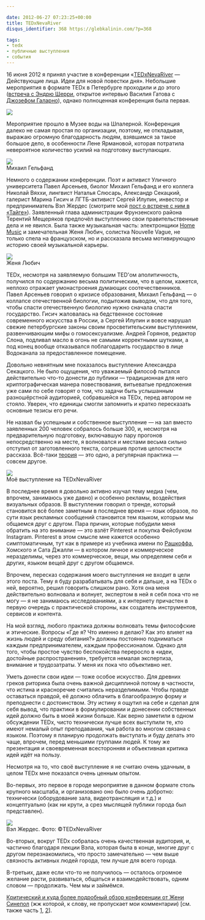 ```yaml
---

date: 2012-06-27 07:23:25+00:00
title: TEDxNevaRiver
disqus_identifier: 368 https://glebkalinin.com/?p=368

tags:
- tedx
- публичные выступления
- события
---
```


16 июня 2012 я принял участие в конференции «[TEDxNevaRiver](http://tedxnevariver.com/) — Действующие лица. Идеи для новой повестки дня». Небольшие мероприятия в формате TEDx в Петербурге проходили и до этого ([встреча с Эндрю Шерри](https://glebkalinin.com/andrew-sherry-center-for-american-progress-tedx/), открытое интервью Василия Гатова с [Джозефом Галарно](http://space-taiga.org/in-taiga/1439)), однако полноценная конференция была первая. 

![](https://raum7linodewp.s3.amazonaws.com/wp-content/uploads/2012/06/tedx01-500x333.jpg)

Мероприятие прошло в Музее воды на Шпалерной. Конференция далеко не самая простая по организации, поэтому, не откладывая, выражаю огромную благодарность людям, взявшимся за такое большое дело, в особенности Лене Ярмановой, которая потратила невероятное количество усилий на подготовку выступающих.



![](https://raum7linodewp.s3.amazonaws.com/wp-content/uploads/2012/06/tedx02-500x333.jpg)  
Михаил Гельфанд



Немного о содержании конференции. Поэт и активист Уличного университета Павел Арсеньев, биолог Михаил Гельфанд и его коллега Николай Вяххи, лингвист Наталья Слюсарь, Александр Секацкий, галерист Марина Гисич и ЛГТБ-активист Сергей Илупин, инвестор и предприниматель Вэл Жердес (смотрите мой [пост о встрече с ним в «Тайге»](https://glebkalinin.com/on-networking/)). Заявленный глава администрации Фрунзенского района Терентий Мещеряков предпочёл выступлению свои правительственные дела и не явился. Была также музыкальная часть: электронщики [Home Music](http://www.openhomemusic.com/) и замечательная Женя Любич, солистка Nouvelle Vague, не только спела на французском, но и рассказала весьма мотивирующую историю своей музыкальной карьеры.



![](https://raum7linodewp.s3.amazonaws.com/wp-content/uploads/2012/06/tedx03-500x333.jpg)  
Женя Любич



TEDx, несмотря на заявляемую большим TED'ом аполитичность, получился по содержанию весьма политическим, что в целом, кажется, неплохо отражает умонастроения думающих соотечественников. Павел Арсеньев говорил о кризисе образования, Михаил Гельфанд — о коллапсе отечественной биологии, подытожив выводом, что для того, чтобы спасти отечественную биологию нужно сначала спасти государство. Гисич жаловалась на бедственное состояние современного искусства в России, а Сергей Илупин и вовсе нарушал свежие петербургские законы своим просветительским выступлением, развенчивающим мифы о гомосексуализме. Андрей Горянов, редактор Слона, подливал масло в огонь не самыми корректными шутками, а под конец вообще отказывался поблагодарить государство в лице Водоканала за предоставленное помещение.

Довольно невнятным мне показалось выступление Александра Секацкого. Не было ощущения, что уважаемый философ пытался действительно что-то донести до публики  — традиционная для него криптографическая манера повествования, витьеватые предложения уже сами по себе говорят о том, что задачи быть услышанным разношёрстной аудиторией, собравшейся на TEDx, перед автором не стояло. Уверен, что единицы смогли запомнить и кратко пересказать основные тезисы его речи.

Не назвал бы успешным и собственное выступление  — на зал вместо заявленных 200 человек собралось больше 300, и, несмотря на предварительную подготовку, включавшую пару прогонов непосредственно на месте, я волновался и местами весьма сильно отступил от заготовленного текста, согрешив против целостности рассказа. Всё-таки [теория](https://glebkalinin.com/public-performances/) — это одно, а регулярная практика — совсем другое.



![](https://raum7linodewp.s3.amazonaws.com/wp-content/uploads/2012/06/tedx05-500x333.jpg)  
Моё выступление на TEDxNevaRiver



В последнее время я довольно активно изучал тему медиа (чем, впрочем, занимаюсь уже давно) и особенно рекламы, воздействия визуальных образов. В выступлении говорил о тренде, который становится всё более заметным в последнее время — язык образов, по сути язык рекламных сообщений становится тем языком, которым мы общаемся друг с другом. Пара причин, которые побудили меня обратить на это внимание — это взлёт Pinterest и покупка Фейсбуком Instagram. Pinterest в этом смысле мне кажется особенно симптоматичным, тут как в примере из учебника имени по [Рашкоффа](https://glebkalinin.com/douglas-rushkoff-life-inc/), Хомского и Сата Джалли — в котором личное и коммерческое неразделимы, через это коммерческое, вещи, мы определяем себя и других, языком вещей друг с другом общаемся. 

Впрочем, пересказ содержания моего выступления не входит в цели этого поста. Тему я буду разрабатывать для себя и дальше, а на TEDx о ней, вероятно, решил говорить слишком рано. Хотя она меня действительно волновала и волнует, экспертом в ней я себя пока что не могу — я не занимаюсь исследованиями, а к интернету причастен в первую очередь с практической стороны, как создатель инструментов, сервисов и контента. 

На мой взгляд, любого практика должны волновать темы философские и этические. Вопросы «Где я? Что именно я делаю? Как это влияет на жизнь людей и среду обитания?» должны постоянно подниматься каждым предпринимателем, каждым профессионалом. Однако для того, чтобы простое чувство беспокойства переросло в «идеи, достойные распространения», требуется немалая экспертиза, внимание и трудозатраты. У меня их пока что объективно нет.

Уметь донести свои идеи — тоже особое искусство. Для древних греков риторика была очень важной дисциплиной потому в частности, что истина и красноречие считались неразделимыми. Чтобы правде оставаться правдой, её должно облачить в благообразную форму и преподнести с достоинством. Эту истину я ощутил на себе и сделал для себя вывод, что практики в формулировании и донесении собственных идей должно быть в моей жизни больше. Как верно заметили в одном обсуждении TEDx, чисто технически лучше всех выступили те, кто имеют немалый опыт преподавания, чья работа во многом связана с языком. Поэтому я планирую продолжать выступать и буду делать это чаще, впрочем, перед меньшими группами людей. К тому же презентация и своевременная всесторонняя и объективная критика идей идёт на пользу.

Несмотря на то, что своё выступление я не считаю очень удачным, в целом TEDx мне показался очень ценным опытом. 

Во-первых, это первое в городе мероприятие в данном формате столь крупного масштаба, и организовано оно было очень добротно: технически (оборудование зала, видеотрансляция и т.д.) и концептуально (как ни крути, а срез мыслящей публики города был представлен).



![](https://raum7linodewp.s3.amazonaws.com/wp-content/uploads/2012/06/tedx06-500x333.jpg)  
Вэл Жердес. Фото: ©TEDxNevaRiver



Во-вторых, вокруг TEDx собралась очень качественная аудитория, и, частично благодаря лекции Вэла, которая была в конце, многие друг с другом перезнакомились, что просто замечательно — чем выше связность активных людей города, тем лучше для всего города.

В-третьих, даже если что-то не получилось — осталось огромное желание расти, развиваться, общаться и взаимодействовать, одним словом — продолжать. Чем мы и займёмся.

[Критический и куда более подробный обзор конференции от Жени Синепол](http://sinepol.livejournal.com/25615.html) (жж которой, к слову, не пропускает мои комментарии) [см. также часть [1](http://sinepol.livejournal.com/25206.html#cutid1), [2](http://sinepol.livejournal.com/25438.html#cutid1)].
